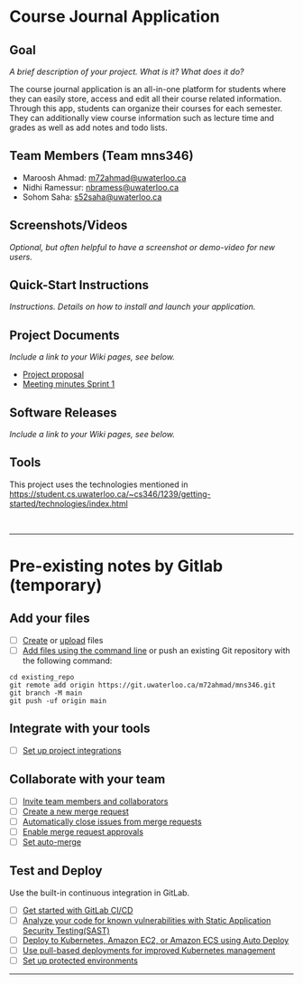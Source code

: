 # Course Journal Application

## Goal
_A brief description of your project. What is it? What does it do?_

The course journal application is an all-in-one platform for students where they can easily store, access and edit all their course related information. Through this app, students can organize their courses for each semester. They can additionally view course information such as lecture time and grades as well as add notes and todo lists.

## Team Members (Team mns346)
- Maroosh Ahmad: m72ahmad@uwaterloo.ca
- Nidhi Ramessur: nbramess@uwaterloo.ca
- Sohom Saha: s52saha@uwaterloo.ca


## Screenshots/Videos
_Optional, but often helpful to have a screenshot or demo-video for new users._


## Quick-Start Instructions
_Instructions. Details on how to install and launch your application._


## Project Documents
_Include a link to your Wiki pages, see below._

- [Project proposal](https://git.uwaterloo.ca/m72ahmad/mns346/-/wikis/Project-Proposal)
- [Meeting minutes Sprint 1](https://git.uwaterloo.ca/m72ahmad/mns346/-/wikis/Meeting-minutes-Sprint-1)


## Software Releases
_Include a link to your Wiki pages, see below._

## Tools
This project uses the technologies mentioned in https://student.cs.uwaterloo.ca/~cs346/1239/getting-started/technologies/index.html

&nbsp; <!--- just extra space -->

***

# Pre-existing notes by Gitlab (temporary)

## Add your files

- [ ] [Create](https://docs.gitlab.com/ee/user/project/repository/web_editor.html#create-a-file) or [upload](https://docs.gitlab.com/ee/user/project/repository/web_editor.html#upload-a-file) files
- [ ] [Add files using the command line](https://docs.gitlab.com/ee/gitlab-basics/add-file.html#add-a-file-using-the-command-line) or push an existing Git repository with the following command:

```
cd existing_repo
git remote add origin https://git.uwaterloo.ca/m72ahmad/mns346.git
git branch -M main
git push -uf origin main
```

## Integrate with your tools

- [ ] [Set up project integrations](https://git.uwaterloo.ca/m72ahmad/mns346/-/settings/integrations)

## Collaborate with your team

- [ ] [Invite team members and collaborators](https://docs.gitlab.com/ee/user/project/members/)
- [ ] [Create a new merge request](https://docs.gitlab.com/ee/user/project/merge_requests/creating_merge_requests.html)
- [ ] [Automatically close issues from merge requests](https://docs.gitlab.com/ee/user/project/issues/managing_issues.html#closing-issues-automatically)
- [ ] [Enable merge request approvals](https://docs.gitlab.com/ee/user/project/merge_requests/approvals/)
- [ ] [Set auto-merge](https://docs.gitlab.com/ee/user/project/merge_requests/merge_when_pipeline_succeeds.html)

## Test and Deploy

Use the built-in continuous integration in GitLab.

- [ ] [Get started with GitLab CI/CD](https://docs.gitlab.com/ee/ci/quick_start/index.html)
- [ ] [Analyze your code for known vulnerabilities with Static Application Security Testing(SAST)](https://docs.gitlab.com/ee/user/application_security/sast/)
- [ ] [Deploy to Kubernetes, Amazon EC2, or Amazon ECS using Auto Deploy](https://docs.gitlab.com/ee/topics/autodevops/requirements.html)
- [ ] [Use pull-based deployments for improved Kubernetes management](https://docs.gitlab.com/ee/user/clusters/agent/)
- [ ] [Set up protected environments](https://docs.gitlab.com/ee/ci/environments/protected_environments.html)

***
